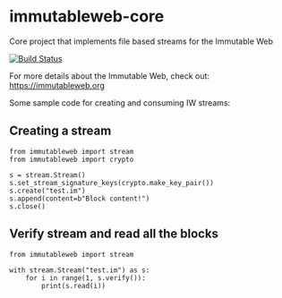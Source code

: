# immutableweb-core
Core project that implements file based streams for the Immutable Web

[![Build Status](https://travis-ci.com/immutableweb/immutableweb-core.svg?branch=master)](https://travis-ci.com/immutableweb/immutableweb-core)

For more details about the Immutable Web, check out: https://immutableweb.org

Some sample code for creating and consuming IW streams:

## Creating a stream

```
from immutableweb import stream
from immutableweb import crypto

s = stream.Stream()
s.set_stream_signature_keys(crypto.make_key_pair())
s.create("test.im")
s.append(content=b"Block content!")
s.close()
```

## Verify stream and read all the blocks

```
from immutableweb import stream

with stream.Stream("test.im") as s:
    for i in range(1, s.verify()):
        print(s.read(i))  
```
